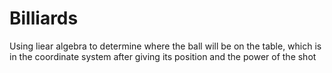 # Billiards
Using liear algebra to determine where the ball will be on the table, which is in the coordinate system after giving its position and the power of the shot
